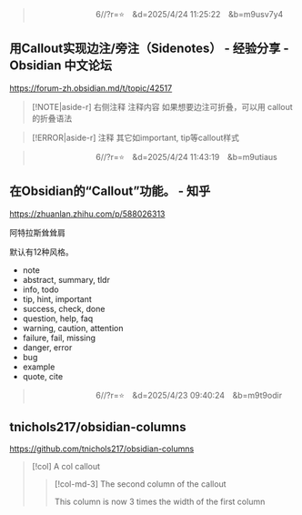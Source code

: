 
>　　　　　　　　6//?r=⭐　&d=2025/4/24 11:25:22　&b=m9usv7y4
## 用Callout实现边注/旁注（Sidenotes） - 经验分享 - Obsidian 中文论坛
https://forum-zh.obsidian.md/t/topic/42517

> [!NOTE|aside-r] 右侧注释
> 注释内容
如果想要边注可折叠，可以用 callout 的折叠语法

> [!ERROR|aside-r] 注释
> 其它如important, tip等callout样式

>　　　　　　　　6//?r=⭐　&d=2025/4/24 11:43:19　&b=m9utiaus
## 在Obsidian的“Callout”功能。 - 知乎
https://zhuanlan.zhihu.com/p/588026313

阿特拉斯耸耸肩

默认有12种风格。
- note
- abstract, summary, tldr
- info, todo
- tip, hint, important
- success, check, done
- question, help, faq
- warning, caution, attention
- failure, fail, missing
- danger, error
- bug
- example
- quote, cite

>　　　　　　　　6//?r=⭐　&d=2025/4/23 09:40:24　&b=m9t9odir
## tnichols217/obsidian-columns
https://github.com/tnichols217/obsidian-columns

> [!col]
> A col callout
>
>> [!col-md-3]
>> The second column of the callout
>> 
>> This column is now 3 times the width of the first column
